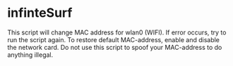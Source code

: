 # infinteSurf
This script will change MAC address for wlan0 (WIFI). If error occurs, try to run the script again. To restore default MAC-address, enable and disable the network card. Do not use this script to spoof your MAC-address to do anything illegal.
